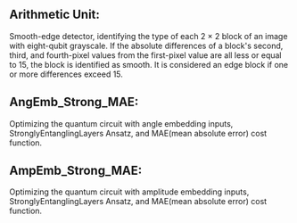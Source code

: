 ## Arithmetic Unit:
Smooth-edge detector, identifying the type of each 2 × 2 block of an image with eight-qubit grayscale. If the absolute differences of a block's second, third, and fourth-pixel values from the first-pixel value are all less or equal to 15, the block is identified as smooth. It is considered an edge block if one or more differences exceed 15.

## AngEmb_Strong_MAE: 
Optimizing the quantum circuit with angle embedding inputs, StronglyEntanglingLayers Ansatz, and MAE(mean absolute error) cost function.

## AmpEmb_Strong_MAE: 
Optimizing the quantum circuit with amplitude embedding inputs, StronglyEntanglingLayers Ansatz, and MAE(mean absolute error) cost function.
